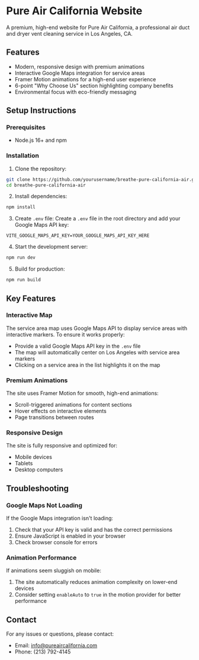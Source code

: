 # Pure Air California Website

A premium, high-end website for Pure Air California, a professional air duct and dryer vent cleaning service in Los Angeles, CA.

## Features

- Modern, responsive design with premium animations
- Interactive Google Maps integration for service areas
- Framer Motion animations for a high-end user experience
- 6-point "Why Choose Us" section highlighting company benefits
- Environmental focus with eco-friendly messaging

## Setup Instructions

### Prerequisites

- Node.js 16+ and npm

### Installation

1. Clone the repository:
```bash
git clone https://github.com/yourusername/breathe-pure-california-air.git
cd breathe-pure-california-air
```

2. Install dependencies:
```bash
npm install
```

3. Create `.env` file:
Create a `.env` file in the root directory and add your Google Maps API key:
```
VITE_GOOGLE_MAPS_API_KEY=YOUR_GOOGLE_MAPS_API_KEY_HERE
```

4. Start the development server:
```bash
npm run dev
```

5. Build for production:
```bash
npm run build
```

## Key Features

### Interactive Map
The service area map uses Google Maps API to display service areas with interactive markers. To ensure it works properly:
- Provide a valid Google Maps API key in the `.env` file
- The map will automatically center on Los Angeles with service area markers
- Clicking on a service area in the list highlights it on the map

### Premium Animations
The site uses Framer Motion for smooth, high-end animations:
- Scroll-triggered animations for content sections
- Hover effects on interactive elements
- Page transitions between routes

### Responsive Design
The site is fully responsive and optimized for:
- Mobile devices
- Tablets
- Desktop computers

## Troubleshooting

### Google Maps Not Loading
If the Google Maps integration isn't loading:
1. Check that your API key is valid and has the correct permissions
2. Ensure JavaScript is enabled in your browser
3. Check browser console for errors

### Animation Performance
If animations seem sluggish on mobile:
1. The site automatically reduces animation complexity on lower-end devices
2. Consider setting `enableAuto` to `true` in the motion provider for better performance

## Contact

For any issues or questions, please contact:
- Email: info@pureaircalifornia.com
- Phone: (213) 792-4145
